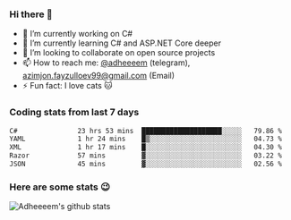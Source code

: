 ### Hi there 👋

<!--
**adheeeem/adheeeem** is a ✨ _special_ ✨ repository because its `README.md` (this file) appears on your GitHub profile.

Here are some ideas to get you started:
-->
- 🔭 I’m currently working on C#
- 🌱 I’m currently learning C# and ASP.NET Core deeper
- 👯 I’m looking to collaborate on open source projects
- 📫 How to reach me: [@adheeeem](https://t.me/adheeeem) (telegram), azimjon.fayzulloev99@gmail.com (Email)
- ⚡ Fun fact: I love cats :cat:


### Coding stats from last 7 days
<!--START_SECTION:waka-->

```txt
C#               23 hrs 53 mins  ████████████████████░░░░░   79.86 %
YAML             1 hr 24 mins    █▒░░░░░░░░░░░░░░░░░░░░░░░   04.73 %
XML              1 hr 17 mins    █░░░░░░░░░░░░░░░░░░░░░░░░   04.30 %
Razor            57 mins         ▓░░░░░░░░░░░░░░░░░░░░░░░░   03.22 %
JSON             45 mins         ▓░░░░░░░░░░░░░░░░░░░░░░░░   02.56 %
```

<!--END_SECTION:waka-->

### Here are some stats :wink:
![Adheeeem's github stats](https://github-readme-stats.vercel.app/api?username=adheeeem&show_icons=true&theme=radical)

